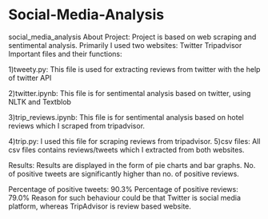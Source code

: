 # Social-Media-Analysis
social_media_analysis About Project: Project is based on web scraping and sentimental analysis. Primarily I used two websites:  Twitter Tripadvisor Important files and their functions:

1)tweety.py: This file is used for extracting reviews from twitter with the help of twitter API

2)twitter.ipynb: This file is for sentimental analysis based on twitter, using NLTK and Textblob 

3)trip_reviews.ipynb: This file is for sentimental analysis based on hotel reviews which I scraped from tripadvisor. 

4)trip.py: I used this file for scraping reviews from tripadvisor. 5)csv files: All csv files contains reviews/tweets which I extracted from both websites. 

Results: Results are displayed in the form of pie charts and bar graphs. No. of positive tweets are significantly higher than no. of positive reviews. 

Percentage of positive tweets: 90.3%
Percentage of positive reviews: 79.0%
Reason for such behaviour could be that Twitter is social media platform, whereas TripAdvisor is review based website.

